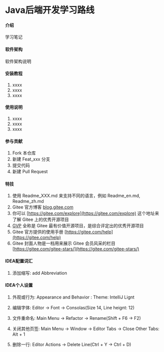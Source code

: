 # Java后端开发学习路线

#### 介绍
学习笔记

#### 软件架构
软件架构说明


#### 安装教程

1.  xxxx
2.  xxxx
3.  xxxx

#### 使用说明

1.  xxxx
2.  xxxx
3.  xxxx

#### 参与贡献

1.  Fork 本仓库
2.  新建 Feat_xxx 分支
3.  提交代码
4.  新建 Pull Request


#### 特技

1.  使用 Readme\_XXX.md 来支持不同的语言，例如 Readme\_en.md, Readme\_zh.md
2.  Gitee 官方博客 [blog.gitee.com](https://blog.gitee.com)
3.  你可以 [https://gitee.com/explore](https://gitee.com/explore) 这个地址来了解 Gitee 上的优秀开源项目
4.  [GVP](https://gitee.com/gvp) 全称是 Gitee 最有价值开源项目，是综合评定出的优秀开源项目
5.  Gitee 官方提供的使用手册 [https://gitee.com/help](https://gitee.com/help)
6.  Gitee 封面人物是一档用来展示 Gitee 会员风采的栏目 [https://gitee.com/gitee-stars/](https://gitee.com/gitee-stars/)

#### IDEA配置词汇

1. 添加缩写: add Abbreviation




#### IDEA个人设置

1. 外观或行为: 
Appearance and Behavior : Theme: IntelliJ Lignt

2. 编辑字体:
Editor -> Font -> Consolas(Size 14, Line heignt: 12)

3. 文件重命名:
   Main Menu -> Refactor -> Rename(Shift + F6 -> F2)
   
4. 关闭其他页签:
   Main Menu -> Window -> Editor Tabs -> Close Other Tabs: Alt + 1

5. 删除一行:
   Editor Actions -> Delete Line(Ctrl + Y -> Ctrl + D)

